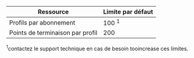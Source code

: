 | Ressource | Limite par défaut |
| --- | --- |
| Profils par abonnement |100 <sup>1</sup> |
| Points de terminaison par profil |200 |

<sup>1</sup>contactez le support technique en cas de besoin tooincrease ces limites.


